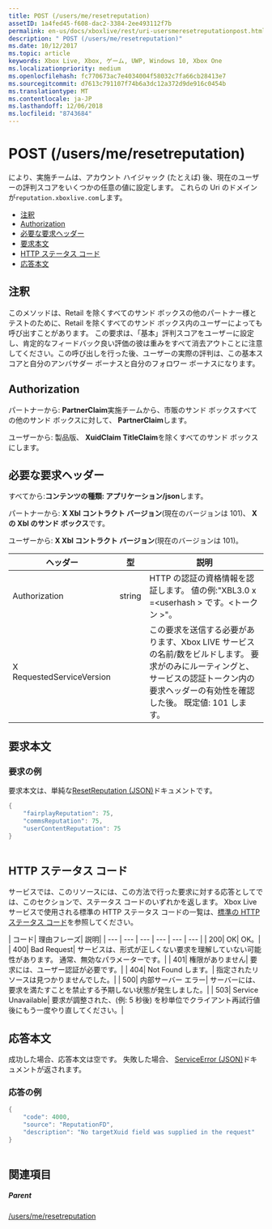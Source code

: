 ```yaml
---
title: POST (/users/me/resetreputation)
assetID: 1a4fed45-f608-dac2-3384-2ee493112f7b
permalink: en-us/docs/xboxlive/rest/uri-usersmeresetreputationpost.html
description: " POST (/users/me/resetreputation)"
ms.date: 10/12/2017
ms.topic: article
keywords: Xbox Live, Xbox, ゲーム, UWP, Windows 10, Xbox One
ms.localizationpriority: medium
ms.openlocfilehash: fc770673ac7e4034004f58032c7fa66cb28413e7
ms.sourcegitcommit: d7613c791107f74b6a3dc12a372d9de916c0454b
ms.translationtype: MT
ms.contentlocale: ja-JP
ms.lasthandoff: 12/06/2018
ms.locfileid: "8743684"
---
```

# <a name="post-usersmeresetreputation"></a>POST (/users/me/resetreputation)
により、実施チームは、アカウント ハイジャック (たとえば) 後、現在のユーザーの評判スコアをいくつかの任意の値に設定します。 これらの Uri のドメインが`reputation.xboxlive.com`します。
 
  * [注釈](#ID4EV)
  * [Authorization](#ID4E5)
  * [必要な要求ヘッダー](#ID4ETB)
  * [要求本文](#ID4END)
  * [HTTP ステータス コード](#ID4EDE)
  * [応答本文](#ID4EFH)
 
<a id="ID4EV"></a>

 
## <a name="remarks"></a>注釈
 
このメソッドは、Retail を除くすべてのサンド ボックスの他のパートナー様とテストのために、Retail を除くすべてのサンド ボックス内のユーザーによっても呼び出すことがあります。 この要求は、「基本」評判スコアをユーザーに設定し、肯定的なフィードバック良い評価の彼は重みをすべて消去アウトことに注意してください。この呼び出しを行った後、ユーザーの実際の評判は、この基本スコアと自分のアンバサダー ボーナスと自分のフォロワー ボーナスになります。
  
<a id="ID4E5"></a>

 
## <a name="authorization"></a>Authorization
 
パートナーから: **PartnerClaim**実施チームから、市販のサンド ボックスすべての他のサンド ボックスに対して、 **PartnerClaim**します。
 
ユーザーから: 製品版、 **XuidClaim** **TitleClaim**を除くすべてのサンド ボックスにします。
  
<a id="ID4ETB"></a>

 
## <a name="required-request-headers"></a>必要な要求ヘッダー
 
すべてから:**コンテンツの種類: アプリケーション/json**します。
 
パートナーから: **X Xbl コントラクト バージョン**(現在のバージョンは 101)、 **X の Xbl のサンド ボックス**です。
 
ユーザーから: **X Xbl コントラクト バージョン**(現在のバージョンは 101)。
 
| ヘッダー| 型| 説明| 
| --- | --- | --- | 
| Authorization| string| HTTP の認証の資格情報を認証します。 値の例:"XBL3.0 x =&lt;userhash > です。&lt;トークン >"。| 
| X RequestedServiceVersion|  | この要求を送信する必要があります、Xbox LIVE サービスの名前/数をビルドします。 要求がのみにルーティングと、サービスの認証トークン内の要求ヘッダーの有効性を確認した後。 既定値: 101 します。| 
  
<a id="ID4END"></a>

 
## <a name="request-body"></a>要求本文
 
<a id="ID4ETD"></a>

 
### <a name="sample-request"></a>要求の例
 
要求本文は、単純な[ResetReputation (JSON)](../../json/json-resetreputation.md)ドキュメントです。
 

```cpp
{
    "fairplayReputation": 75,
    "commsReputation": 75,
    "userContentReputation": 75
}
      
```

   
<a id="ID4EDE"></a>

 
## <a name="http-status-codes"></a>HTTP ステータス コード
 
サービスでは、このリソースには、この方法で行った要求に対する応答としてでは、このセクションで、ステータス コードのいずれかを返します。 Xbox Live サービスで使用される標準の HTTP ステータス コードの一覧は、[標準の HTTP ステータス コード](../../additional/httpstatuscodes.md)を参照してください。
 
| コード| 理由フレーズ| 説明| 
| --- | --- | --- | --- | --- | --- | 
| 200| OK| OK。| 
| 400| Bad Request| サービスは、形式が正しくない要求を理解していない可能性があります。 通常、無効なパラメーターです。| 
| 401| 権限がありません| 要求には、ユーザー認証が必要です。| 
| 404| Not Found します。| 指定されたリソースは見つかりませんでした。| 
| 500| 内部サーバー エラー| サーバーには、要求を満たすことを禁止する予期しない状態が発生しました。| 
| 503| Service Unavailable| 要求が調整された、(例: 5 秒後) を秒単位でクライアント再試行値後にもう一度やり直してください。| 
  
<a id="ID4EFH"></a>

 
## <a name="response-body"></a>応答本文
 
成功した場合、応答本文は空です。 失敗した場合、 [ServiceError (JSON)](../../json/json-serviceerror.md)ドキュメントが返されます。
 
<a id="ID4ERH"></a>

 
### <a name="sample-response"></a>応答の例
 

```cpp
{
    "code": 4000,
    "source": "ReputationFD",
    "description": "No targetXuid field was supplied in the request"
}
         
```

   
<a id="ID4E2H"></a>

 
## <a name="see-also"></a>関連項目
 
<a id="ID4E4H"></a>

 
##### <a name="parent"></a>Parent 

[/users/me/resetreputation](uri-usersmeresetreputation.md)

   